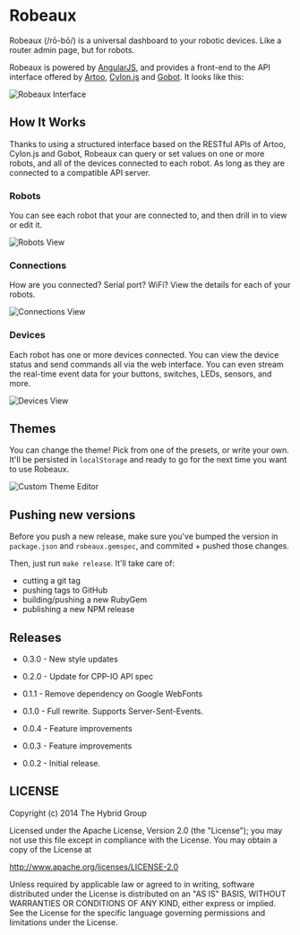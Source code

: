 # Robeaux

Robeaux (/rō-bō/) is a universal dashboard to your robotic devices. Like a router admin
page, but for robots.

Robeaux is powered by [AngularJS](http://angularjs.org/), and provides
a front-end to the API interface offered by [Artoo](http://artoo.io),
[Cylon.js](http://cylonjs.com) and [Gobot](http://gobot.io). It looks like this:

![Robeaux Interface](http://i.imgur.com/gOpjt0g.jpg)

## How It Works

Thanks to using a structured interface based on the RESTful APIs of Artoo,
Cylon.js and Gobot, Robeaux can query or set values on one or more robots, and
all of the devices connected to each robot. As long as they are connected to
a compatible API server.

### Robots

You can see each robot that your are connected to, and then drill in to view or
edit it.

![Robots View](http://i.imgur.com/gOpjt0g.jpg)

### Connections

How are you connected? Serial port? WiFi? View the details for each of your
robots.

![Connections View](http://i.imgur.com/9VorGhR.jp)

### Devices

Each robot has one or more devices connected. You can view the device status and
send commands all via the web interface. You can even stream the real-time
event data for your buttons, switches, LEDs, sensors, and more.

![Devices View](http://i.imgur.com/XizZqng.jpg)

## Themes

You can change the theme! Pick from one of the presets, or write your own. It'll
be persisted in `localStorage` and ready to go for the next time you want to use
Robeaux.

![Custom Theme Editor](http://i.imgur.com/KMMaQrv.jpg)

## Pushing new versions

Before you push a new release, make sure you've bumped the version in
`package.json` and `robeaux.gemspec`, and commited + pushed those changes.

Then, just run `make release`. It'll take care of:

- cutting a git tag
- pushing tags to GitHub
- building/pushing a new RubyGem
- publishing a new NPM release

## Releases

- 0.3.0 - New style updates

- 0.2.0 - Update for CPP-IO API spec

- 0.1.1 - Remove dependency on Google WebFonts

- 0.1.0 - Full rewrite. Supports Server-Sent-Events.

- 0.0.4 - Feature improvements

- 0.0.3 - Feature improvements

- 0.0.2 - Initial release.

## LICENSE

Copyright (c) 2014 The Hybrid Group

Licensed under the Apache License, Version 2.0 (the "License"); you may not use
this file except in compliance with the License. You may obtain a copy of the
License at

   http://www.apache.org/licenses/LICENSE-2.0

Unless required by applicable law or agreed to in writing, software distributed
under the License is distributed on an "AS IS" BASIS, WITHOUT WARRANTIES OR
CONDITIONS OF ANY KIND, either express or implied. See the License for the
specific language governing permissions and limitations under the License.
